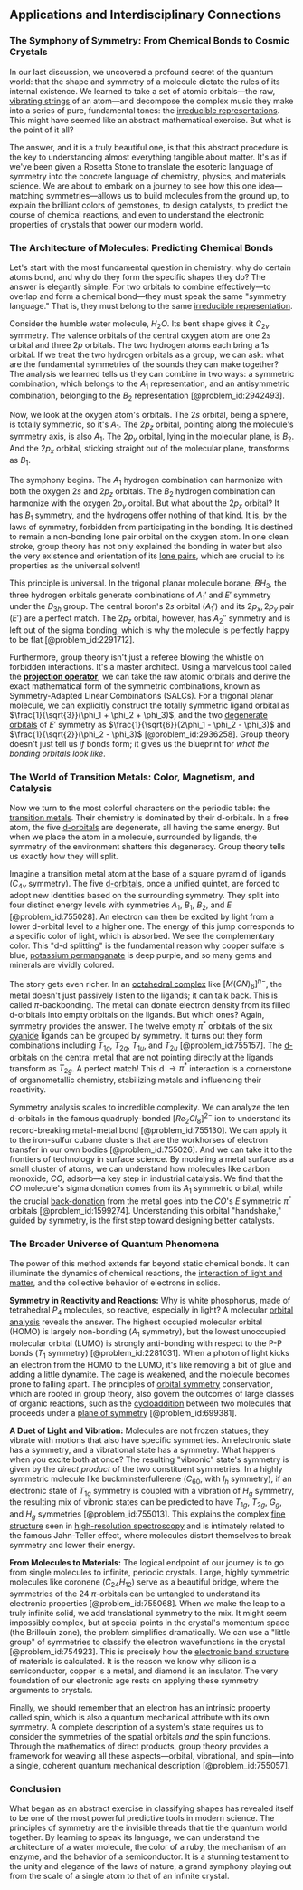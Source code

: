 ## Applications and Interdisciplinary Connections

### The Symphony of Symmetry: From Chemical Bonds to Cosmic Crystals

In our last discussion, we uncovered a profound secret of the quantum world: that the shape and symmetry of a molecule dictate the rules of its internal existence. We learned to take a set of atomic orbitals—the raw, [vibrating strings](@article_id:168288) of an atom—and decompose the complex music they make into a series of pure, fundamental tones: the [irreducible representations](@article_id:137690). This might have seemed like an abstract mathematical exercise. But what is the point of it all?

The answer, and it is a truly beautiful one, is that this abstract procedure is the key to understanding almost everything tangible about matter. It's as if we've been given a Rosetta Stone to translate the esoteric language of symmetry into the concrete language of chemistry, physics, and materials science. We are about to embark on a journey to see how this one idea—matching symmetries—allows us to build molecules from the ground up, to explain the brilliant colors of gemstones, to design catalysts, to predict the course of chemical reactions, and even to understand the electronic properties of crystals that power our modern world.

### The Architecture of Molecules: Predicting Chemical Bonds

Let's start with the most fundamental question in chemistry: why do certain atoms bond, and why do they form the specific shapes they do? The answer is elegantly simple. For two orbitals to combine effectively—to overlap and form a chemical bond—they must speak the same "symmetry language." That is, they must belong to the same [irreducible representation](@article_id:142239).

Consider the humble water molecule, $H_2O$. Its bent shape gives it $C_{2v}$ symmetry. The valence orbitals of the central oxygen atom are one $2s$ orbital and three $2p$ orbitals. The two hydrogen atoms each bring a $1s$ orbital. If we treat the two hydrogen orbitals as a group, we can ask: what are the fundamental symmetries of the sounds they can make together? The analysis we learned tells us they can combine in two ways: a symmetric combination, which belongs to the $A_1$ representation, and an antisymmetric combination, belonging to the $B_2$ representation [@problem_id:2942493].

Now, we look at the oxygen atom's orbitals. The $2s$ orbital, being a sphere, is totally symmetric, so it's $A_1$. The $2p_z$ orbital, pointing along the molecule's symmetry axis, is also $A_1$. The $2p_y$ orbital, lying in the molecular plane, is $B_2$. And the $2p_x$ orbital, sticking straight out of the molecular plane, transforms as $B_1$.

The symphony begins. The $A_1$ hydrogen combination can harmonize with both the oxygen $2s$ and $2p_z$ orbitals. The $B_2$ hydrogen combination can harmonize with the oxygen $2p_y$ orbital. But what about the $2p_x$ orbital? It has $B_1$ symmetry, and the hydrogens offer nothing of that kind. It is, by the laws of symmetry, forbidden from participating in the bonding. It is destined to remain a non-bonding lone pair orbital on the oxygen atom. In one clean stroke, group theory has not only explained the bonding in water but also the very existence and orientation of its [lone pairs](@article_id:187868), which are crucial to its properties as the universal solvent!

This principle is universal. In the trigonal planar molecule borane, $BH_3$, the three hydrogen orbitals generate combinations of $A_1'$ and $E'$ symmetry under the $D_{3h}$ group. The central boron's $2s$ orbital ($A_1'$) and its $2p_x, 2p_y$ pair ($E'$) are a perfect match. The $2p_z$ orbital, however, has $A_2''$ symmetry and is left out of the sigma bonding, which is why the molecule is perfectly happy to be flat [@problem_id:2291712].

Furthermore, group theory isn't just a referee blowing the whistle on forbidden interactions. It's a master architect. Using a marvelous tool called the **[projection operator](@article_id:142681)**, we can take the raw atomic orbitals and derive the exact mathematical form of the symmetric combinations, known as Symmetry-Adapted Linear Combinations (SALCs). For a trigonal planar molecule, we can explicitly construct the totally symmetric ligand orbital as $\frac{1}{\sqrt{3}}(\phi_1 + \phi_2 + \phi_3)$, and the two [degenerate orbitals](@article_id:153829) of $E'$ symmetry as $\frac{1}{\sqrt{6}}(2\phi_1 - \phi_2 - \phi_3)$ and $\frac{1}{\sqrt{2}}(\phi_2 - \phi_3)$ [@problem_id:2936258]. Group theory doesn't just tell us *if* bonds form; it gives us the blueprint for *what the bonding orbitals look like*.

### The World of Transition Metals: Color, Magnetism, and Catalysis

Now we turn to the most colorful characters on the periodic table: the [transition metals](@article_id:137735). Their chemistry is dominated by their d-orbitals. In a free atom, the five [d-orbitals](@article_id:261298) are degenerate, all having the same energy. But when we place the atom in a molecule, surrounded by ligands, the symmetry of the environment shatters this degeneracy. Group theory tells us exactly how they will split.

Imagine a transition metal atom at the base of a square pyramid of ligands ($C_{4v}$ symmetry). The five [d-orbitals](@article_id:261298), once a unified quintet, are forced to adopt new identities based on the surrounding symmetry. They split into four distinct energy levels with symmetries $A_1$, $B_1$, $B_2$, and $E$ [@problem_id:755028]. An electron can then be excited by light from a lower d-orbital level to a higher one. The energy of this jump corresponds to a specific color of light, which is absorbed. We see the complementary color. This "d-d splitting" is the fundamental reason why copper sulfate is blue, [potassium permanganate](@article_id:197838) is deep purple, and so many gems and minerals are vividly colored.

The story gets even richer. In an [octahedral complex](@article_id:154707) like $[M(CN)_6]^{n-}$, the metal doesn't just passively listen to the ligands; it can talk back. This is called $\pi$-backbonding. The metal can donate electron density from its filled d-orbitals into empty orbitals on the ligands. But which ones? Again, symmetry provides the answer. The twelve empty $\pi^*$ orbitals of the six [cyanide](@article_id:153741) ligands can be grouped by symmetry. It turns out they form combinations including $T_{1g}$, $T_{2g}$, $T_{1u}$, and $T_{2u}$ [@problem_id:755157]. The [d-orbitals](@article_id:261298) on the central metal that are not pointing directly at the ligands transform as $T_{2g}$. A perfect match! This d $\to \pi^*$ interaction is a cornerstone of organometallic chemistry, stabilizing metals and influencing their reactivity.

Symmetry analysis scales to incredible complexity. We can analyze the ten d-orbitals in the famous quadruply-bonded $[Re_2Cl_8]^{2-}$ ion to understand its record-breaking metal-metal bond [@problem_id:755130]. We can apply it to the iron-sulfur cubane clusters that are the workhorses of electron transfer in our own bodies [@problem_id:755026]. And we can take it to the frontiers of technology in surface science. By modeling a metal surface as a small cluster of atoms, we can understand how molecules like carbon monoxide, $CO$, adsorb—a key step in industrial catalysis. We find that the $CO$ molecule's sigma donation comes from its $A_1$ symmetric orbital, while the crucial [back-donation](@article_id:187116) from the metal goes into the $CO$'s $E$ symmetric $\pi^*$ orbitals [@problem_id:1599274]. Understanding this orbital "handshake," guided by symmetry, is the first step toward designing better catalysts.

### The Broader Universe of Quantum Phenomena

The power of this method extends far beyond static chemical bonds. It can illuminate the dynamics of chemical reactions, the [interaction of light and matter](@article_id:268409), and the collective behavior of electrons in solids.

**Symmetry in Reactivity and Reactions:** Why is white phosphorus, made of tetrahedral $P_4$ molecules, so reactive, especially in light? A molecular [orbital analysis](@article_id:176417) reveals the answer. The highest occupied molecular orbital (HOMO) is largely non-bonding ($A_1$ symmetry), but the lowest unoccupied molecular orbital (LUMO) is strongly anti-bonding with respect to the P-P bonds ($T_1$ symmetry) [@problem_id:2281031]. When a photon of light kicks an electron from the HOMO to the LUMO, it's like removing a bit of glue and adding a little dynamite. The cage is weakened, and the molecule becomes prone to falling apart. The principles of [orbital symmetry](@article_id:142129) conservation, which are rooted in group theory, also govern the outcomes of large classes of organic reactions, such as the [cycloaddition](@article_id:262405) between two molecules that proceeds under a [plane of symmetry](@article_id:197814) [@problem_id:699381].

**A Duet of Light and Vibration:** Molecules are not frozen statues; they vibrate with motions that also have specific symmetries. An electronic state has a symmetry, and a vibrational state has a symmetry. What happens when you excite both at once? The resulting "vibronic" state's symmetry is given by the *direct product* of the two constituent symmetries. In a highly symmetric molecule like buckminsterfullerene ($C_{60}$, with $I_h$ symmetry), if an electronic state of $T_{1g}$ symmetry is coupled with a vibration of $H_g$ symmetry, the resulting mix of vibronic states can be predicted to have $T_{1g}$, $T_{2g}$, $G_g$, and $H_g$ symmetries [@problem_id:755013]. This explains the complex [fine structure](@article_id:140367) seen in [high-resolution spectroscopy](@article_id:163211) and is intimately related to the famous Jahn-Teller effect, where molecules distort themselves to break symmetry and lower their energy.

**From Molecules to Materials:** The logical endpoint of our journey is to go from single molecules to infinite, periodic crystals. Large, highly symmetric molecules like coronene ($C_{24}H_{12}$) serve as a beautiful bridge, where the symmetries of the 24 $\pi$-orbitals can be untangled to understand its electronic properties [@problem_id:755068]. When we make the leap to a truly infinite solid, we add translational symmetry to the mix. It might seem impossibly complex, but at special points in the crystal's momentum space (the Brillouin zone), the problem simplifies dramatically. We can use a "little group" of symmetries to classify the electron wavefunctions in the crystal [@problem_id:754923]. This is precisely how the [electronic band structure](@article_id:136200) of materials is calculated. It is the reason we know why silicon is a semiconductor, copper is a metal, and diamond is an insulator. The very foundation of our electronic age rests on applying these symmetry arguments to crystals.

Finally, we should remember that an electron has an intrinsic property called spin, which is also a quantum mechanical attribute with its own symmetry. A complete description of a system's state requires us to consider the symmetries of the spatial orbitals *and* the spin functions. Through the mathematics of direct products, group theory provides a framework for weaving all these aspects—orbital, vibrational, and spin—into a single, coherent quantum mechanical description [@problem_id:755057].

### Conclusion

What began as an abstract exercise in classifying shapes has revealed itself to be one of the most powerful predictive tools in modern science. The principles of symmetry are the invisible threads that tie the quantum world together. By learning to speak its language, we can understand the architecture of a water molecule, the color of a ruby, the mechanism of an enzyme, and the behavior of a semiconductor. It is a stunning testament to the unity and elegance of the laws of nature, a grand symphony playing out from the scale of a single atom to that of an infinite crystal.